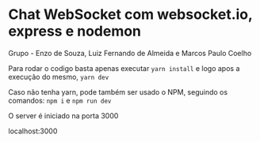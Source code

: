 # Chat WebSocket com websocket.io, express e nodemon

Grupo - Enzo de Souza, Luiz Fernando de Almeida e Marcos Paulo Coelho

Para rodar o codigo basta apenas executar ````yarn install```` e logo apos a execução do mesmo, ````yarn dev```` 

Caso não tenha yarn, pode também ser usado o NPM, seguindo os comandos: ````npm i```` e ````npm run dev````

O server é iniciado na porta 3000

localhost:3000
